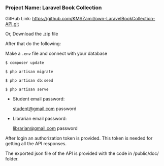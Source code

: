 ### Project Name: Laravel Book Collection

GitHub Link: https://github.com/KMSZamil/own-LaravelBookCollection-API.git

Or, Download the .zip file

After that do the following:

Make a `.env` file and connect with your database

`$ composer update`

`$ php artisan migrate`

`$ php artisan db:seed`

`$ php artisan serve`

- Student email password:

    student@gmail.com
    password

- Librarian email password:

    librarian@gmail.com
    password

After login an authorization token is provided. This token is needed for getting all the API responses.

The exported json file of the API is provided with the code in /public/doc/ folder.
